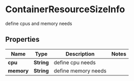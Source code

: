 

# ContainerResourceSizeInfo

define cpus and memory needs

## Properties

Name | Type | Description | Notes
------------ | ------------- | ------------- | -------------
**cpu** | **String** | define cpu needs | 
**memory** | **String** | define memory needs | 



